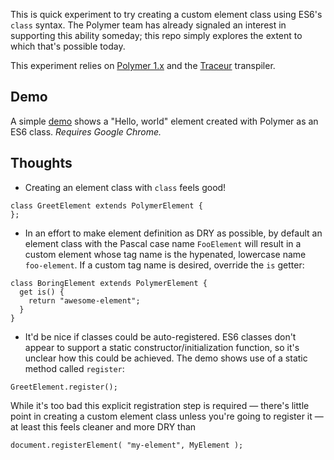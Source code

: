 This is quick experiment to try creating a custom element class using ES6's `class` syntax. The Polymer team has already signaled an interest in supporting this ability someday; this repo simply explores the extent to which that's possible today.

This experiment relies on [Polymer 1.x](https://github.com/Polymer/polymer) and the [Traceur](https://github.com/google/traceur-compiler) transpiler.

## Demo

A simple [demo](https://JanMiksovsky.github.io/polymer-classes-in-es6?dom=shadow) shows
a "Hello, world" element created with Polymer as an ES6 class. _Requires Google Chrome._

## Thoughts

* Creating an element class with `class` feels good!

```
class GreetElement extends PolymerElement {
};
```

* In an effort to make element definition as DRY as possible, by default an
element class with the Pascal case name `FooElement` will result in a custom element whose tag name is the hypenated, lowercase name `foo-element`. If a custom tag name is desired, override the `is` getter:

```
class BoringElement extends PolymerElement {
  get is() {
    return "awesome-element";
  }
}
```

* It'd be nice if classes could be auto-registered. ES6 classes don't appear to support a static constructor/initialization function, so it's unclear how this could be achieved. The demo shows use of a static method called `register`:

```
GreetElement.register();
```

While it's too bad this explicit registration step is required — there's little
point in creating a custom element class unless you're going to register it —
at least this feels cleaner and more DRY than

```
document.registerElement( "my-element", MyElement );
```
